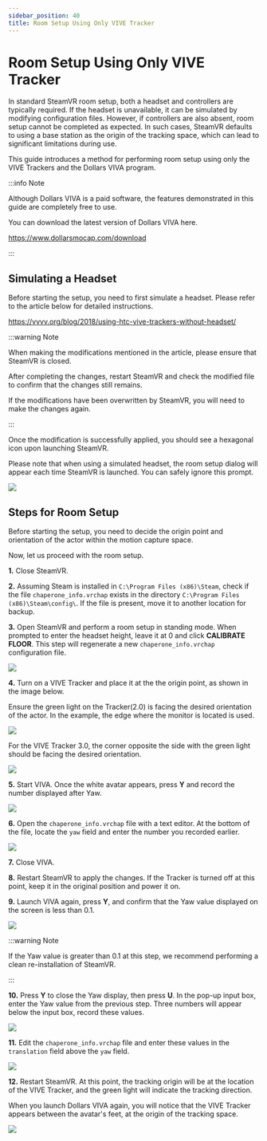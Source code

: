 ```yaml
---
sidebar_position: 40
title: Room Setup Using Only VIVE Tracker
---
```


# Room Setup Using Only VIVE Tracker

In standard SteamVR room setup, both a headset and controllers are typically required. If the headset is unavailable, it can be simulated by modifying configuration files. However, if controllers are also absent, room setup cannot be completed as expected. In such cases, SteamVR defaults to using a base station as the origin of the tracking space, which can lead to significant limitations during use.

This guide introduces a method for performing room setup using only the VIVE Trackers and the Dollars VIVA program.

:::info Note

Although Dollars VIVA is a paid software, the features demonstrated in this guide are completely free to use.

You can download the latest version of Dollars VIVA here.

https://www.dollarsmocap.com/download

:::

## Simulating a Headset

Before starting the setup, you need to first simulate a headset. Please refer to the article below for detailed instructions.

https://vvvv.org/blog/2018/using-htc-vive-trackers-without-headset/

:::warning Note

When making the modifications mentioned in the article, please ensure that SteamVR is closed.

After completing the changes, restart SteamVR and check the modified file to confirm that the changes still remains.

If the modifications have been overwritten by SteamVR, you will need to make the changes again.

:::

Once the modification is successfully applied, you should see a hexagonal icon upon launching SteamVR.

Please note that when using a simulated headset, the room setup dialog will appear each time SteamVR is launched. You can safely ignore this prompt.

![](../img/01.png)

## Steps for Room Setup

Before starting the setup, you need to decide the origin point and orientation of the actor within the motion capture space.

Now, let us proceed with the room setup.

**1.** Close SteamVR.

**2.** Assuming Steam is installed in `C:\Program Files (x86)\Steam`, check if the file `chaperone_info.vrchap` exists in the directory `C:\Program Files (x86)\Steam\config\`. If the file is present, move it to another location for backup.

**3.** Open SteamVR and perform a room setup in standing mode. When prompted to enter the headset height, leave it at 0 and click **CALIBRATE FLOOR**. This step will regenerate a new `chaperone_info.vrchap` configuration file.

![](../img/02.png)

**4.** Turn on a VIVE Tracker and place it at the the origin point, as shown in the image below.

Ensure the green light on the Tracker(2.0) is facing the desired orientation of the actor. In the example, the edge where the monitor is located is used.

![](../img/03.png)

For the VIVE Tracker 3.0, the corner opposite the side with the green light should be facing the desired orientation.

![](../img/Fh8_CGkjtgeLAi78SJW600jm1E90.png)

**5.** Start VIVA. Once the white avatar appears, press **Y** and record the number displayed after Yaw.

![](../img/04.png)

**6.** Open the `chaperone_info.vrchap` file with a text editor. At the bottom of the file, locate the `yaw` field and enter the number you recorded earlier.

![](../img/05.png)

**7.** Close VIVA.

**8.** Restart SteamVR to apply the changes. If the Tracker is turned off at this point, keep it in the original position and power it on.

**9.** Launch VIVA again, press **Y**, and confirm that the Yaw value displayed on the screen is less than 0.1.

![](../img/06.png)

:::warning Note

If the Yaw value is greater than 0.1 at this step, we recommend performing a clean re-installation of SteamVR.

:::

**10.** Press **Y** to close the Yaw display, then press **U**. In the pop-up input box, enter the Yaw value from the previous step. Three numbers will appear below the input box, record these values.

![](../img/07.png)

**11.** Edit the `chaperone_info.vrchap` file and enter these values in the `translation` field above the `yaw` field.

![](../img/08.png)

**12.** Restart SteamVR. At this point, the tracking origin will be at the location of the VIVE Tracker, and the green light will indicate the tracking direction.

When you launch Dollars VIVA again, you will notice that the VIVE Tracker appears between the avatar's feet, at the origin of the tracking space.

![](../img/09.png)
